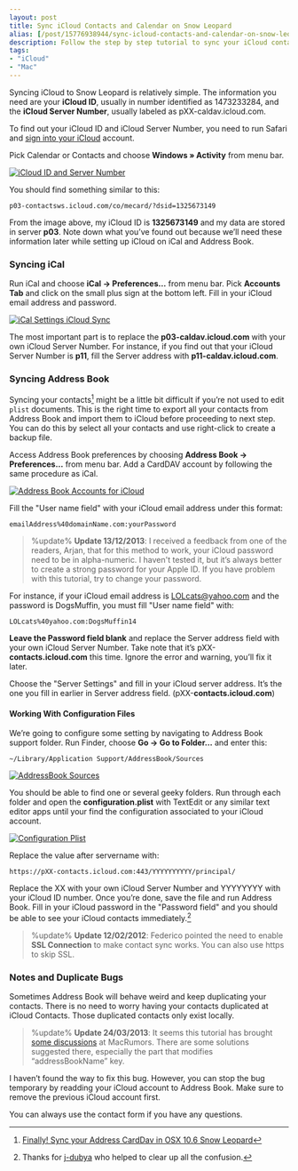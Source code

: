 ```yaml
---
layout: post
title: Sync iCloud Contacts and Calendar on Snow Leopard
alias: [/post/15776938944/sync-icloud-contacts-and-calendar-on-snow-leopard, post/15776938944/]
description: Follow the step by step tutorial to sync your iCloud contacts and calendar on Snow Leopard.
tags:
- "iCloud"
- "Mac"
---
```

Syncing iCloud to Snow Leopard is relatively simple. The information you need are your __iCloud ID__, usually in number identified as 1473233284, and the __iCloud Server Number__, usually labeled as pXX-caldav.icloud.com.

<!--more-->

To find out your iCloud ID and iCloud Server Number, you need to run Safari and [sign into your iCloud](https://www.icloud.com/ "iCloud") account.

Pick Calendar or Contacts and choose __Windows » Activity__ from menu bar.

[ ![iCloud ID and Server Number][img1] ](http://images.sayzlim.net/2012/01/sync_icloud_id.jpg "iCloud ID and Server Number")

[img1]: http://images.sayzlim.net/2012/01/sync_icloud_id.jpg "iCloud ID and Server Number"

You should find something similar to this:

	p03-contactsws.icloud.com/co/mecard/?dsid=1325673149

From the image above, my iCloud ID is __1325673149__ and my data are stored in server __p03__. Note down what you’ve found out because we’ll need these information later while setting up iCloud on iCal and Address Book.

### Syncing iCal
Run iCal and choose __iCal -&gt; Preferences…__ from menu bar. Pick __Accounts Tab__ and click on the small plus sign at the bottom left. Fill in your iCloud email address and password.

[ ![iCal Settings iCloud Sync][img2] ](http://images.sayzlim.net/2012/01/sync_ical_setting.jpg "iCal Settings iCloud Sync")

[img2]: http://images.sayzlim.net/2012/01/sync_ical_setting.jpg "iCal Settings iCloud Sync"

The most important part is to replace the __p03-caldav.icloud.com__ with your own iCloud Server Number. For instance, if you find out that your iCloud Server Number is __p11__, fill the Server address with __p11-caldav.icloud.com__.

### Syncing Address Book
Syncing your contacts[^1] might be a little bit difficult if you’re not used to edit `plist` documents. This is the right time to export all your contacts from Address Book and import them to iCloud before proceeding to next step. You can do this by select all your contacts and use right-click to create a backup file.

Access Address Book preferences by choosing __Address Book -&gt; Preferences…__ from menu bar. Add a CardDAV account by following the same procedure as iCal.

[ ![Address Book Accounts for iCloud][img3] ](http://images.sayzlim.net/2012/01/sync_addressbook.jpg "Address Book Accounts for iCloud")

[img3]: http://images.sayzlim.net/2012/01/sync_addressbook.jpg "Address Book Accounts for iCloud"

Fill the "User name field" with your iCloud email address under this format:

	emailAddress%40domainName.com:yourPassword

> %update%
> __Update 13/12/2013__: I received a feedback from one of the readers, Arjan, that for this method to work, your iCloud password need to be in alpha-numeric. I haven't tested it, but it’s always better to create a strong password for your Apple ID. If you have problem with this tutorial, try to change your password.

For instance, if your iCloud email address is LOLcats@yahoo.com and the password is DogsMuffin, you must fill "User name field" with:

	LOLcats%40yahoo.com:DogsMuffin14

__Leave the Password field blank__ and replace the Server address field with your own iCloud Server Number. Take note that it’s pXX-__contacts.icloud.com__ this time. Ignore the error and warning, you’ll fix it later.

Choose the "Server Settings" and fill in your iCloud server address. It’s the one you fill in earlier in Server address field. (pXX-__contacts.icloud.com__)

#### Working With Configuration Files
We’re going to configure some setting by navigating to Address Book support folder. Run Finder, choose __Go -&gt; Go to Folder…__ and enter this:

	~/Library/Application Support/AddressBook/Sources

[ ![AddressBook Sources][img4] ](http://images.sayzlim.net/2012/01/sync_folder.jpg "AddressBook Sources")

[img4]: http://images.sayzlim.net/2012/01/sync_folder.jpg "AddressBook Sources"

You should be able to find one or several geeky folders. Run through each folder and open the __configuration.plist__ with TextEdit or any similar text editor apps until your find the configuration associated to your iCloud account.

[ ![Configuration Plist][img7] ](http://images.sayzlim.net/2012/01/sync_configuration.jpg "Configuration Plist")

[img7]: http://images.sayzlim.net/2012/01/sync_configuration.jpg "Configuration Plist"

Replace the value after servername with:

	https://pXX-contacts.icloud.com:443/YYYYYYYYYY/principal/

Replace the XX with your own iCloud Server Number and YYYYYYYY with your iCloud ID number. Once you’re done, save the file and run Address Book. Fill in your iCloud password in the "Password field" and you should be able to see your iCloud contacts immediately.[^2]

> %update%
> __Update 12/02/2012__: Federico pointed the need to enable __SSL Connection__ to make contact sync works. You can also use https to skip SSL.

### Notes and Duplicate Bugs
Sometimes Address Book will behave weird and keep duplicating your contacts. There is no need to worry having your contacts duplicated at iCloud Contacts. Those duplicated contacts only exist locally.

> %update%
> __Update 24/03/2013__: It seems this tutorial has brought [some discussions][15] at MacRumors. There are some solutions suggested there, especially the part that modifies “addressBookName” key.

[15]: http://forums.macrumors.com/showthread.php?p=14811447 "Finally! Sync your Address CardDav in OSX 10.6 Snow Leopard"

I haven’t found the way to fix this bug. However, you can stop the bug temporary by readding your iCloud account to Address Book. Make sure to remove the previous iCloud account first.

You can always use the contact form if you have any questions.

[^1]: [Finally! Sync your Address CardDav in OSX 10.6 Snow Leopard](http://forums.macrumors.com/showthread.php?t=1265730)
[^2]: Thanks for [j-dubya](http://forums.macrumors.com/member.php?u=636665) who helped to clear up all the confusion.
